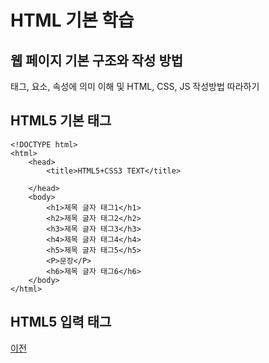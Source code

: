 # HTML 기본 학습

## 웹 페이지 기본 구조와 작성 방법
태그, 요소, 속성에 의미 이해 및 HTML, CSS, JS 작성방법 따라하기

## HTML5 기본 태그
```
<!DOCTYPE html>
<html>
    <head>
        <title>HTML5+CSS3 TEXT</title>

    </head>
    <body>
        <h1>제목 글자 태그1</h1>
        <h2>제목 글자 태그2</h2>
        <h3>제목 글자 태그3</h3>
        <h4>제목 글자 태그4</h4>
        <h5>제목 글자 태그5</h5>
        <P>문장</P>
        <h6>제목 글자 태그6</h6>
    </body>
</html>
```

## HTML5 입력 태그

[이전](https://github.com/WhiteHair-H/StudyHtml)
